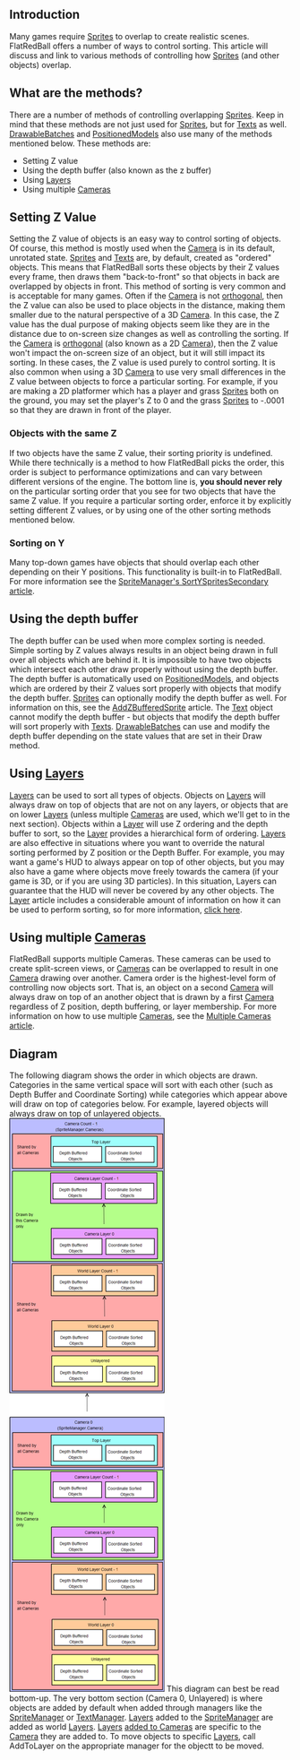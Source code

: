 ## Introduction

Many games require [Sprites](/frb/docs/index.php?title=Sprites&action=edit&redlink=1.md "Sprites (page does not exist)") to overlap to create realistic scenes. FlatRedBall offers a number of ways to control sorting. This article will discuss and link to various methods of controlling how [Sprites](/frb/docs/index.php?title=Sprites&action=edit&redlink=1.md "Sprites (page does not exist)") (and other objects) overlap.

## What are the methods?

There are a number of methods of controlling overlapping [Sprites](/frb/docs/index.php?title=Sprites&action=edit&redlink=1.md "Sprites (page does not exist)"). Keep in mind that these methods are not just used for [Sprites](/frb/docs/index.php?title=Sprites&action=edit&redlink=1.md "Sprites (page does not exist)"), but for [Texts](/frb/docs/index.php?title=Text.md "Text") as well. [DrawableBatches](/frb/docs/index.php?title=IDrawableBatch.md "IDrawableBatch") and [PositionedModels](/frb/docs/index.php?title=PositionedModel.md "PositionedModel") also use many of the methods mentioned below. These methods are:

-   Setting Z value
-   Using the depth buffer (also known as the z buffer)
-   Using [Layers](/frb/docs/index.php?title=Layer.md "Layer")
-   Using multiple [Cameras](/frb/docs/index.php?title=Camera.md "Camera")

## Setting Z Value

Setting the Z value of objects is an easy way to control sorting of objects. Of course, this method is mostly used when the [Camera](/frb/docs/index.php?title=Camera.md "Camera") is in its default, unrotated state. [Sprites](/frb/docs/index.php?title=Sprites&action=edit&redlink=1.md "Sprites (page does not exist)") and [Texts](/frb/docs/index.php?title=Text.md "Text") are, by default, created as "ordered" objects. This means that FlatRedBall sorts these objects by their Z values every frame, then draws them "back-to-front" so that objects in back are overlapped by objects in front. This method of sorting is very common and is acceptable for many games. Often if the [Camera](/frb/docs/index.php?title=Camera.md "Camera") is not [orthogonal](/frb/docs/index.php?title=FlatRedBall.Camera.Orthogonal.md "FlatRedBall.Camera.Orthogonal"), then the Z value can also be used to place objects in the distance, making them smaller due to the natural perspective of a 3D [Camera](/frb/docs/index.php?title=Camera.md "Camera"). In this case, the Z value has the dual purpose of making objects seem like they are in the distance due to on-screen size changes as well as controlling the sorting. If the [Camera](/frb/docs/index.php?title=Camera.md "Camera") is [orthogonal](/frb/docs/index.php?title=FlatRedBall.Camera.Orthogonal.md "FlatRedBall.Camera.Orthogonal") (also known as a 2D [Camera](/frb/docs/index.php?title=Camera.md "Camera")), then the Z value won't impact the on-screen size of an object, but it will still impact its sorting. In these cases, the Z value is used purely to control sorting. It is also common when using a 3D [Camera](/frb/docs/index.php?title=Camera.md "Camera") to use very small differences in the Z value between objects to force a particular sorting. For example, if you are making a 2D platformer which has a player and grass [Sprites](/frb/docs/index.php?title=Sprite.md "Sprite") both on the ground, you may set the player's Z to 0 and the grass [Sprites](/frb/docs/index.php?title=Sprite.md "Sprite") to -.0001 so that they are drawn in front of the player.

### Objects with the same Z

If two objects have the same Z value, their sorting priority is undefined. While there technically is a method to how FlatRedBall picks the order, this order is subject to performance optimizations and can vary between different versions of the engine. The bottom line is, **you should never rely** on the particular sorting order that you see for two objects that have the same Z value. If you require a particular sorting order, enforce it by explicitly setting different Z values, or by using one of the other sorting methods mentioned below.

### Sorting on Y

Many top-down games have objects that should overlap each other depending on their Y positions. This functionality is built-in to FlatRedBall. For more information see the [SpriteManager's SortYSpritesSecondary article](/documentation/api/flatredball/flatredball-spritemanager/flatredball-spritemanager-sortyspritessecondary/.md "FlatRedBall.SpriteManager.SortYSpritesSecondary").

## Using the depth buffer

The depth buffer can be used when more complex sorting is needed. Simple sorting by Z values always results in an object being drawn in full over all objects which are behind it. It is impossible to have two objects which intersect each other draw properly without using the depth buffer. The depth buffer is automatically used on [PositionedModels](/frb/docs/index.php?title=PositionedModel.md "PositionedModel"), and objects which are ordered by their Z values sort properly with objects that modify the depth buffer. [Sprites](/frb/docs/index.php?title=Sprite.md "Sprite") can optionally modify the depth buffer as well. For information on this, see the [AddZBufferedSprite](/frb/docs/index.php?title=FlatRedBall.SpriteManager.AddZBufferedSprite.md "FlatRedBall.SpriteManager.AddZBufferedSprite") article. The [Text](/frb/docs/index.php?title=Text.md "Text") object cannot modify the depth buffer - but objects that modify the depth buffer will sort properly with [Texts](/frb/docs/index.php?title=Text.md "Text"). [DrawableBatches](/frb/docs/index.php?title=IDrawableBatch.md "IDrawableBatch") can use and modify the depth buffer depending on the state values that are set in their Draw method.

## Using [Layers](/frb/docs/index.php?title=Layer.md "Layer")

[Layers](/frb/docs/index.php?title=Layer.md "Layer") can be used to sort all types of objects. Objects on [Layers](/frb/docs/index.php?title=Layer.md "Layer") will always draw on top of objects that are not on any layers, or objects that are on lower [Layers](/frb/docs/index.php?title=Layer.md "Layer") (unless multiple [Cameras](/frb/docs/index.php?title=Camera.md "Camera") are used, which we'll get to in the next section). Objects within a [Layer](/frb/docs/index.php?title=Layer.md "Layer") will use Z ordering and the depth buffer to sort, so the [Layer](/frb/docs/index.php?title=Layer.md "Layer") provides a hierarchical form of ordering. [Layers](/frb/docs/index.php?title=Layer.md "Layer") are also effective in situations where you want to override the natural sorting performed by Z position or the Depth Buffer. For example, you may want a game's HUD to always appear on top of other objects, but you may also have a game where objects move freely towards the camera (if your game is 3D, or if you are using 3D particles). In this situation, Layers can guarantee that the HUD will never be covered by any other objects. The [Layer](/frb/docs/index.php?title=Layer.md "Layer") article includes a considerable amount of information on how it can be used to perform sorting, so for more information, [click here](/frb/docs/index.php?title=Layer.md "Layer").

## Using multiple [Cameras](/frb/docs/index.php?title=Camera.md "Camera")

FlatRedBall supports multiple Cameras. These cameras can be used to create split-screen views, or [Cameras](/frb/docs/index.php?title=Camera.md "Camera") can be overlapped to result in one [Camera](/frb/docs/index.php?title=Camera.md "Camera") drawing over another. Camera order is the highest-level form of controlling now objects sort. That is, an object on a second [Camera](/frb/docs/index.php?title=Camera.md "Camera") will always draw on top of an another object that is drawn by a first [Camera](/frb/docs/index.php?title=Camera.md "Camera") regardless of Z position, depth buffering, or layer membership. For more information on how to use multiple [Cameras](/frb/docs/index.php?title=Camera.md "Camera"), see the [Multiple Cameras article](/frb/docs/index.php?title=FlatRedBall.Camera#Multiple_Cameras.md "FlatRedBall.Camera").

## Diagram

The following diagram shows the order in which objects are drawn. Categories in the same vertical space will sort with each other (such as Depth Buffer and Coordinate Sorting) while categories which appear above will draw on top of categories below. For example, layered objects will always draw on top of unlayered objects. ![SortingDiagram.png](/media/migrated_media-SortingDiagram.png) This diagram can best be read bottom-up. The very bottom section (Camera 0, Unlayered) is where objects are added by default when added through managers like the [SpriteManager](/frb/docs/index.php?title=FlatRedBall.SpriteManager.md "FlatRedBall.SpriteManager") or [TextManager](/frb/docs/index.php?title=FlatRedBall.TextManager&action=edit&redlink=1.md "FlatRedBall.TextManager (page does not exist)"). [Layers](/frb/docs/index.php?title=FlatRedBall.Graphics.Layer.md "FlatRedBall.Graphics.Layer") added to the [SpriteManager](/frb/docs/index.php?title=FlatRedBall.SpriteManager.md "FlatRedBall.SpriteManager") are added as world [Layers](/frb/docs/index.php?title=FlatRedBall.Graphics.Layer.md "FlatRedBall.Graphics.Layer"). [Layers](/frb/docs/index.php?title=FlatRedBall.Graphics.Layer.md "FlatRedBall.Graphics.Layer") [added to Cameras](/frb/docs/index.php?title=FlatRedBall.Camera.AddLayer.md "FlatRedBall.Camera.AddLayer") are specific to the [Camera](/frb/docs/index.php?title=FlatRedBall.Camera.md "FlatRedBall.Camera") they are added to. To move objects to specific [Layers](/frb/docs/index.php?title=FlatRedBall.Graphics.Layer.md "FlatRedBall.Graphics.Layer"), call AddToLayer on the appropriate manager for the objectt to be moved.
